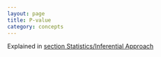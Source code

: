 ```yaml
---
layout: page
title: P-value
category: concepts
---
```


Explained in [section Statistics/Inferential Approach](/Stats/stats05-inferentialApproach.md)
